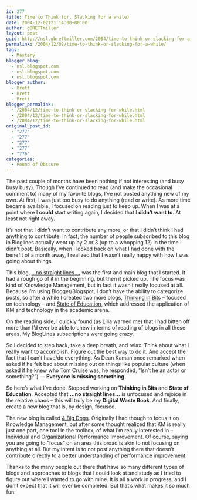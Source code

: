 ```yaml
---
id: 277
title: Time to Think (or, Slacking for a while)
date: 2004-12-02T21:14:00+00:00
author: gBRETTmiller
layout: post
guid: http://nsl.gbrettmiller.com/2004/time-to-think-or-slacking-for-a-while
permalink: /2004/12/02/time-to-think-or-slacking-for-a-while/
tags:
  - Mastery
blogger_blog:
  - nsl.blogspot.com
  - nsl.blogspot.com
  - nsl.blogspot.com
blogger_author:
  - Brett
  - Brett
  - Brett
blogger_permalink:
  - /2004/12/time-to-think-or-slacking-for-while.html
  - /2004/12/time-to-think-or-slacking-for-while.html
  - /2004/12/time-to-think-or-slacking-for-while.html
original_post_id:
  - "277"
  - "277"
  - "277"
  - "277"
  - "276"
categories:
  - Pound of Obscure
---
```

The past couple of months have been nothing if not interesting (and busy busy busy). Though I&#8217;ve continued to read (and make the occasional comment to) many of my favorite blogs, I&#8217;ve not posted anything new of my own. At first, I was just too busy to do anything (read or write). As more time became available, I focused on reading just to keep up. When I was at a point where I **could** start writing again, I decided that I **didn&#8217;t want to**. At least not right away. 

It&#8217;s not that I didn&#8217;t want to contribute any more, or that I didn&#8217;t think I had anything to contribute. In fact, the number of people subscribed to this blog in Bloglines actually went up by 2 or 3 (up to a whopping 12) in the time I didn&#8217;t post. Basically, when I looked back on what I had done with the benefit of a month away, I realized that I wasn&#8217;t really happy with how I was going about things.

This blog, [&#8230;no straight lines&#8230;](http://nsl.blogspot.com/), was the first and main blog that I started. It had a rough go of it in the beginning, but then it picked up. The focus was kind of Knowledge Management, but in fact it wasn&#8217;t really focused at all. Because I&#8217;m using Blogger/Blogspot, I don&#8217;t have the ability to categorize posts, so after a while I created two more blogs, [Thinking in Bits](http://thinkinginbits.blogspot.com/) &#8211; focused on technology &#8211; and [State of Education](http://stateofeducation.blogspot.com/), which addressed the application of KM and technology in the academic arena. 

On the reading side, I quickly found (as Lilia warned me) that I had bitten off more than I&#8217;d ever be able to chew in terms of reading of blogs in all these areas. My BlogLines subscriptions were going crazy.

So I decided to step back, take a deep breath, and relax. Think about what I really want to accomplish. Figure out the best way to do it. And accept the fact that I can&#8217;t have/do everything. As Dean Kaman once remarked when asked if he felt bad about missing out on things like popular culture (when asked if he knew who Tom Cruise was, he responded, &#8220;Isn&#8217;t he an actor or something?&#8221;) &#8212; **Everyone is missing something**.

So here&#8217;s what I&#8217;ve done: Stopped working on **Thinking in Bits** and **State of Education**. Accepted that **&#8230;no straight lines&#8230;** is unfocused and rejoice in the relative chaos &#8211; this will truly be my **Digital Waste Book**. And finally, create a new blog that is, by design, focused.

The new blog is called [4 Big Dogs](http://4bigdogs.blogspot.com/). Originally I had though to focus it on Knowledge Management, but after some thought realized that KM is really just one part, one tool in the toolbox, of what I&#8217;m really interested in &#8211; Individual and Organizational Performance Improvement. Of course, saying you are going to &#8220;focus&#8221; on an area this broad is akin to not focusing on anything at all. But my intent is to not post anything there that doesn&#8217;t contribute directly to a better understanding of performance improvement.

Thanks to the many people out there that have so many different types of blogs and approaches to blogs that I could look at and study as I tried to figure out where I wanted to go with mine. It is all a work in progress, and I don&#8217;t expect that it will ever be completed. But that&#8217;s what makes it so much fun.